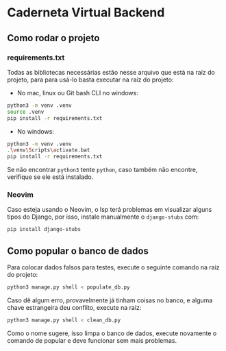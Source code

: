 # Caderneta Virtual Backend
## Como rodar o projeto
### requirements.txt
Todas as bibliotecas necessárias estão nesse arquivo que está na raíz do projeto, para para usá-lo basta executar na raíz do projeto:
- No mac, linux ou Git bash CLI no windows:
```bash
python3 -m venv .venv
source .venv
pip install -r requirements.txt
```
- No windows:
```bash
python3 -m venv .venv
.\venv\Scripts\activate.bat
pip install -r requirements.txt
```
Se não encontrar `python3` tente `python`, caso também não encontre, verifique se ele está instalado.

### Neovim
Caso esteja usando o Neovim, o lsp terá problemas em visualizar alguns tipos do Django, por isso, instale manualmente o `django-stubs` com:
```bash
pip install django-stubs
```

## Como popular o banco de dados
Para colocar dados falsos para testes, execute o seguinte comando na raiz do projeto:
```bash
python3 manage.py shell < populate_db.py
```

Caso dê algum erro, provavelmente já tinham coisas no banco, e alguma chave estrangeira deu conflito, execute na raíz:
```bash
python3 manage.py shell < clean_db.py
```
Como o nome sugere, isso limpa o banco de dados, execute novamente o comando de popular e deve funcionar sem mais problemas.
